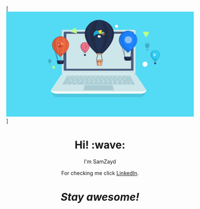 [![SamZayd for Forest Website svg](https://github.com/SamZayd/Forest-Website/blob/master/readme%20file/animated-presentation-software-header.gif)]
<h1 align='center'> Hi! :wave:</h1>
<p align='center'>
I'm SamZayd
</p>
<p align='center'>For checking me click <a href="https://www.linkedin.com/in/sadaf-khan-2a443912a/">LinkedIn</a>.</p>

<h1 align='center'><i>Stay awesome!</i></h1>
